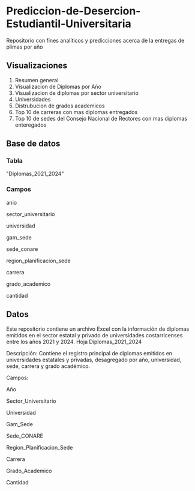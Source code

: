 # Prediccion-de-Desercion-Estudiantil-Universitaria
Repositorio con fines analíticos y predicciones acerca de la entregas de plimas por año 

## Visualizaciones 
1. Resumen general
2. Visualizacion de Diplomas por Año
3. Visualizacion de diplomas por sector universitario
4. Universidades
5. Distrubucion de grados academicos
6. Top 10 de carreras con mas diplomas entregados
7. Top 10 de sedes del Consejo Nacional de Rectores con mas diplomas enteregados

## Base de datos 

### Tabla 
"Diplomas_2021_2024"

### Campos 
anio 

sector_universitario

universidad

gam_sede 

sede_conare

region_planificacion_sede 

carrera 

grado_academico

cantidad 


## Datos 

Este repositorio contiene un archivo Excel con la información de diplomas emitidos en el sector estatal y privado de universidades costarricenses entre los años 2021 y 2024.
Hoja  Diplomas_2021_2024

Descripción:
Contiene el registro principal de diplomas emitidos en universidades estatales y privadas, desagregado por año, universidad, sede, carrera y grado académico.

Campos:

Año

Sector_Universitario 

Universidad 

Gam_Sede 

Sede_CONARE

Region_Planificacion_Sede 

Carrera 

Grado_Academico 

Cantidad 
